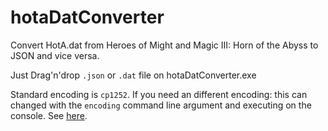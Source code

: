 # hotaDatConverter
Convert HotA.dat from Heroes of Might and Magic III: Horn of the Abyss to JSON and vice versa.

Just Drag'n'drop `.json` or `.dat` file on hotaDatConverter.exe

Standard encoding is `cp1252`. If you need an different encoding: this can changed with the `encoding` command line argument and executing on the console. See [here](https://docs.python.org/3/library/codecs.html#standard-encodings).
